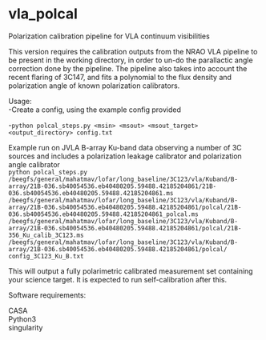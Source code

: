 # vla_polcal
Polarization calibration pipeline for VLA continuum visibilities

This version requires the calibration outputs from the NRAO VLA pipeline to be present in the working directory, in order to un-do the parallactic angle correction done by the pipeline. The pipeline also takes into account the recent flaring of 3C147, and fits a polynomial to the flux density and polarization angle of known polarization calibrators.

Usage:<br />
-Create a config, using the example config provided<br />

-```python polcal_steps.py <msin> <msout> <msout_target> <output_directory> config.txt```<br />

Example run on JVLA B-array Ku-band data observing a number of 3C sources and includes a polarization leakage calibrator and polarization angle calibrator<br />
```python polcal_steps.py /beegfs/general/mahatmav/lofar/long_baseline/3C123/vla/Kuband/B-array/21B-036.sb40054536.eb40480205.59488.42185204861/21B-036.sb40054536.eb40480205.59488.42185204861.ms /beegfs/general/mahatmav/lofar/long_baseline/3C123/vla/Kuband/B-array/21B-036.sb40054536.eb40480205.59488.42185204861/polcal/21B-036.sb40054536.eb40480205.59488.42185204861_polcal.ms /beegfs/general/mahatmav/lofar/long_baseline/3C123/vla/Kuband/B-array/21B-036.sb40054536.eb40480205.59488.42185204861/polcal/21B-356_Ku_calib_3C123.ms /beegfs/general/mahatmav/lofar/long_baseline/3C123/vla/Kuband/B-array/21B-036.sb40054536.eb40480205.59488.42185204861/polcal/ config_3C123_Ku_B.txt```<br />

This will output a fully polarimetric calibrated measurement set containing your science target. It is expected to run self-calibration after this.

Software requirements:<br />

CASA<br />
Python3<br />
singularity<br />
